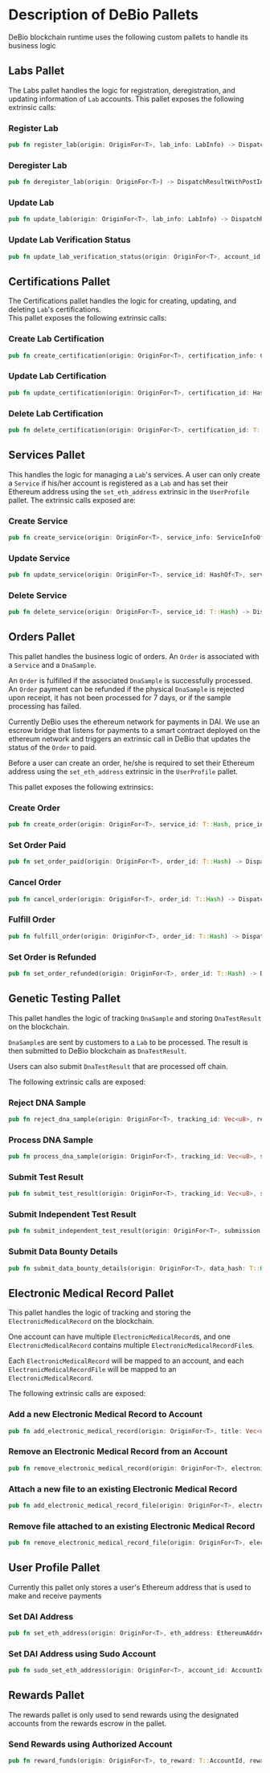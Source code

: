 # Description of DeBio Pallets
DeBio blockchain runtime uses the following custom pallets to handle its business logic

## Labs Pallet
The Labs pallet handles the logic for registration, deregistration, and updating information of `Lab` accounts. This pallet exposes the following extrinsic calls:
### Register Lab
```rust
pub fn register_lab(origin: OriginFor<T>, lab_info: LabInfo) -> DispatchResultWithPostInfo
```
### Deregister Lab
```rust
pub fn deregister_lab(origin: OriginFor<T>) -> DispatchResultWithPostInfo
```
### Update Lab
```rust
pub fn update_lab(origin: OriginFor<T>, lab_info: LabInfo) -> DispatchResultWithPostInfo
```
### Update Lab Verification Status
```rust
pub fn update_lab_verification_status(origin: OriginFor<T>, account_id: T::AccountId, lab_verification_status: LabVerificationStatus) -> DispatchResultWithPostInfo
```

## Certifications Pallet
The Certifications pallet handles the logic for creating, updating, and deleting `Lab`'s certifications.  
This pallet exposes the following extrinsic calls:
### Create Lab Certification
```rust
pub fn create_certification(origin: OriginFor<T>, certification_info: CertificationInfoOf) -> DispatchResultWithPostInfo
```
### Update Lab Certification
```rust
pub fn update_certification(origin: OriginFor<T>, certification_id: HashOf<T>, certification_info: CertificationInfoOf) -> DispatchResultWithPostInfo
```
### Delete Lab Certification
```rust
pub fn delete_certification(origin: OriginFor<T>, certification_id: T::Hash) -> DispatchResultWithPostInfo
```

## Services Pallet
This handles the logic for managing a `Lab`'s services. A user can only create a `Service` if his/her account is registered as a `Lab` and has set their Ethereum address using the `set_eth_address` extrinsic in the `UserProfile` pallet.
The extrinsic calls exposed are:
### Create Service
```rust
pub fn create_service(origin: OriginFor<T>, service_info: ServiceInfoOf<T>, service_flow: ServiceFlow) -> DispatchResultWithPostInfo
```
### Update Service 
```rust
pub fn update_service(origin: OriginFor<T>, service_id: HashOf<T>, service_info: ServiceInfoOf<T>) -> DispatchResultWithPostInfo
```
### Delete Service
```rust
pub fn delete_service(origin: OriginFor<T>, service_id: T::Hash) -> DispatchResultWithPostInfo
```

## Orders Pallet
This pallet handles the business logic of orders. An `Order` is associated with a `Service` and a `DnaSample`.  

An `Order` is fulfilled if the associated `DnaSample` is successfully processed.  
An `Order` payment can be refunded if the physical `DnaSample` is rejected upon receipt, it has not been processed for 7 days, or if the sample processing has failed.

Currently DeBio uses the ethereum network for payments in DAI. We use an escrow bridge that listens for payments to a smart contract deployed on the ethereum network and triggers an extrinsic call in DeBio that updates the status of the `Order` to paid. 

Before a user can create an order, he/she is required to set their Ethereum address using the `set_eth_address` extrinsic in the `UserProfile` pallet.

This pallet exposes the following extrinsics:
### Create Order
```rust
pub fn create_order(origin: OriginFor<T>, service_id: T::Hash, price_index: u32, customer_box_public_key: T::Hash, order_flow: ServiceFlow) -> DispatchResultWithPostInfo
```
### Set Order Paid
```rust
pub fn set_order_paid(origin: OriginFor<T>, order_id: T::Hash) -> DispatchResultWithPostInfo
```
### Cancel Order
```rust
pub fn cancel_order(origin: OriginFor<T>, order_id: T::Hash) -> DispatchResultWithPostInfo
```
### Fulfill Order
```rust
pub fn fulfill_order(origin: OriginFor<T>, order_id: T::Hash) -> DispatchResultWithPostInfo
```
### Set Order is Refunded
```rust
pub fn set_order_refunded(origin: OriginFor<T>, order_id: T::Hash) -> DispatchResultWithPostInfo
```

## Genetic Testing Pallet
This pallet handles the logic of tracking `DnaSample` and storing `DnaTestResult` on the blockchain.

`DnaSample`s are sent by customers to a `Lab` to be processed. The result is then submitted to DeBio blockchain as `DnaTestResult`.

Users can also submit `DnaTestResult` that are processed off chain.

The following extrinsic calls are exposed:
### Reject DNA Sample
```rust
pub fn reject_dna_sample(origin: OriginFor<T>, tracking_id: Vec<u8>, rejected_title: Vec<u8>, rejected_description: Vec<u8>) -> DispatchResultWithPostInfo
```
### Process DNA Sample 
```rust
pub fn process_dna_sample(origin: OriginFor<T>, tracking_id: Vec<u8>, status: DnaSampleStatus) -> DispatchResultWithPostInfo
```
### Submit Test Result
```rust
pub fn submit_test_result(origin: OriginFor<T>, tracking_id: Vec<u8>, submission: DnaTestResultSubmission) -> DispatchResultWithPostInfo
```
### Submit Independent Test Result
```rust
pub fn submit_independent_test_result(origin: OriginFor<T>, submission: DnaTestResultSubmission) -> DispatchResultWithPostInfo
```
### Submit Data Bounty Details
```rust
pub fn submit_data_bounty_details(origin: OriginFor<T>, data_hash: T::Hash, order_id: T::Hash) -> DispatchResultWithPostInfo
```


## Electronic Medical Record Pallet
This pallet handles the logic of tracking and storing the `ElectronicMedicalRecord` on the blockchain. 

One account can have multiple `ElectronicMedicalRecord`s, and one `ElectronicMedicalRecord` contains multiple `ElectronicMedicalRecordFile`s. 

Each `ElectronicMedicalRecord` will be mapped to an account, and each `ElectronicMedicalRecordFile` will be mapped to an `ElectronicMedicalRecord`.

The following extrinsic calls are exposed:
### Add a new Electronic Medical Record to Account
```rust
pub fn add_electronic_medical_record(origin: OriginFor<T>, title: Vec<u8>, category: Vec<u8>) -> DispatchResultWithPostInfo
```
### Remove an Electronic Medical Record from an Account
```rust
pub fn remove_electronic_medical_record(origin: OriginFor<T>, electronic_medical_record_id: HashOf<T>) -> DispatchResultWithPostInfo
```
### Attach a new file to an existing Electronic Medical Record
```rust
pub fn add_electronic_medical_record_file(origin: OriginFor<T>, electronic_medical_record_id: HashOf<T>, mut title: Vec<u8>, mut description: Vec<u8>, mut record_link: Vec<u8>) -> DispatchResultWithPostInfo
```
### Remove file attached to an existing Electronic Medical Record
```rust
pub fn remove_electronic_medical_record_file(origin: OriginFor<T>, electronic_medical_record_file_id: HashOf<T>) -> DispatchResultWithPostInfo
```

## User Profile Pallet
Currently this pallet only stores a user's Ethereum address that is used to make and receive payments

### Set DAI Address
```rust
pub fn set_eth_address(origin: OriginFor<T>, eth_address: EthereumAddressOf<T>) -> DispatchResultWithPostInfo
```
### Set DAI Address using Sudo Account
```rust
pub fn sudo_set_eth_address(origin: OriginFor<T>, account_id: AccountIdOf<T>, eth_address: EthereumAddressOf<T>) -> DispatchResultWithPostInfo
```

## Rewards Pallet
The rewards pallet is only used to send rewards using the designated accounts from the rewards escrow in the pallet.

### Send Rewards using Authorized Account
```rust
pub fn reward_funds(origin: OriginFor<T>, to_reward: T::AccountId, reward: BalanceOf<T>) -> DispatchResultWithPostInfo
```
